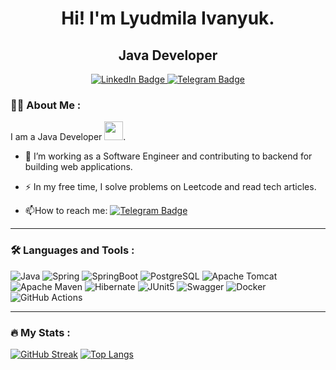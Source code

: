 
<div id="header" align="center">
<h1>
  Hi! I'm Lyudmila Ivanyuk.
</h1>
<h2>
  Java Developer
</h2>
</div>
<div id="badges" align="center">
  <a href="https://www.linkedin.com/in/людмила-иванюк-61a278254">
    <img src="https://img.shields.io/badge/LinkedIn-blue?style=for-the-badge&logo=linkedin&logoColor=white" alt="LinkedIn Badge"/>
  </a>
  <a href="https://t.me/LissenoK88">
    <img src="https://img.shields.io/badge/Telegram-blue?style=for-the-badge&logo=Telegram&logoColor=white" alt="Telegram Badge"/>
  </a>
</div>

### :woman_technologist: About Me :
I am a Java Developer <img src="https://media.giphy.com/media/WUlplcMpOCEmTGBtBW/giphy.gif" width="30">.

- :telescope: I’m working as a Software Engineer and contributing to backend for building web applications.

- :zap: In my free time, I solve problems on Leetcode and read tech articles.

- :mailbox:How to reach me: [![Telegram Badge](https://img.shields.io/badge/Lissenok88-blue?style=flat&logo=Telegram&logoColor=white)](https://t.me/LissenoK88)

---

### :hammer_and_wrench: Languages and Tools :
![Java](https://img.shields.io/badge/Java-F7DF1E?style=for-the-badge&logo=java&logoColor=black)
![Spring](https://img.shields.io/badge/Spring-6DB33F?style=for-the-badge&logo=spring&logoColor=white)
![SpringBoot](https://img.shields.io/badge/SpringBoot-6DB33F?style=for-the-badge&logo=springboot&logoColor=white)
![PostgreSQL](https://img.shields.io/badge/PostgreSQL-4169E1?style=for-the-badge&logo=postgresql&logoColor=white)
![Apache Tomcat](https://img.shields.io/badge/Apache%20Tomcat-F8DC75?style=for-the-badge&logo=apachetomcat&logoColor=black)
![Apache Maven](https://img.shields.io/badge/Apache%20Maven-C71A36?style=for-the-badge&logo=apachemaven&logoColor=black)
![Hibernate](https://img.shields.io/badge/Hibernate-59666C?style=for-the-badge&logo=hibernate&logoColor=black)
![JUnit5](https://img.shields.io/badge/JUnit5-25A162?style=for-the-badge&logo=junit5&logoColor=black)
![Swagger](https://img.shields.io/badge/Swagger-85EA2D?style=for-the-badge&logo=swagger&logoColor=black)
![Docker](https://img.shields.io/badge/Docker-316192?style=for-the-badge&logo=docker&logoColor=white)
![GitHub Actions](https://img.shields.io/badge/github%20actions-%232671E5.svg?style=for-the-badge&logo=githubactions&logoColor=white)

---

### :fire: My Stats :
[![GitHub Streak](https://streak-stats.demolab.com/?user=Lissenok88&theme=dark&hide_border=true)](https://git.io/streak-stats)
[![Top Langs](https://github-readme-stats.vercel.app/api/top-langs/?username=Lissenok88&layout=compact&theme=vision-friendly-dark&hide_border=true&hide=php,blade)](https://github.com/anuraghazra/github-readme-stats)


<!--
**Lissenok88/Lissenok88** is a ✨ _special_ ✨ repository because its `README.md` (this file) appears on your GitHub profile.

<div id="badges">
  <a href="your-linkedin-URL">
    <img src="https://img.shields.io/badge/LinkedIn-blue?style=for-the-badge&logo=linkedin&logoColor=white" alt="LinkedIn Badge"/>
  </a>
  <a href="your-youtube-URL">
    <img src="https://img.shields.io/badge/YouTube-red?style=for-the-badge&logo=youtube&logoColor=white" alt="Youtube Badge"/>
  </a>
  <a href="your-twitter-URL">
    <img src="https://img.shields.io/badge/Twitter-blue?style=for-the-badge&logo=twitter&logoColor=white" alt="Twitter Badge"/>
  </a>
</div>
Here are some ideas to get you started:

- 🔭 I’m currently working on ...
- 🌱 I’m currently learning ...
- 👯 I’m looking to collaborate on ...
- 🤔 I’m looking for help with ...
- 💬 Ask me about ...
- 📫 How to reach me: ...
- 😄 Pronouns: ...
- ⚡ Fun fact: ...
-->
